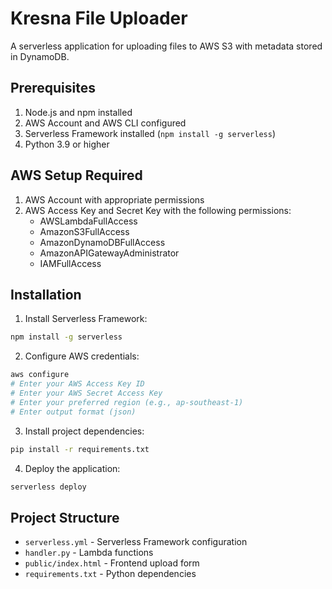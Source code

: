 # Kresna File Uploader

A serverless application for uploading files to AWS S3 with metadata stored in DynamoDB.

## Prerequisites

1. Node.js and npm installed
2. AWS Account and AWS CLI configured
3. Serverless Framework installed (`npm install -g serverless`)
4. Python 3.9 or higher

## AWS Setup Required

1. AWS Account with appropriate permissions
2. AWS Access Key and Secret Key with the following permissions:
   - AWSLambdaFullAccess
   - AmazonS3FullAccess
   - AmazonDynamoDBFullAccess
   - AmazonAPIGatewayAdministrator
   - IAMFullAccess

## Installation

1. Install Serverless Framework:
```bash
npm install -g serverless
```

2. Configure AWS credentials:
```bash
aws configure
# Enter your AWS Access Key ID
# Enter your AWS Secret Access Key
# Enter your preferred region (e.g., ap-southeast-1)
# Enter output format (json)
```

3. Install project dependencies:
```bash
pip install -r requirements.txt
```

4. Deploy the application:
```bash
serverless deploy
```

## Project Structure

- `serverless.yml` - Serverless Framework configuration
- `handler.py` - Lambda functions
- `public/index.html` - Frontend upload form
- `requirements.txt` - Python dependencies
